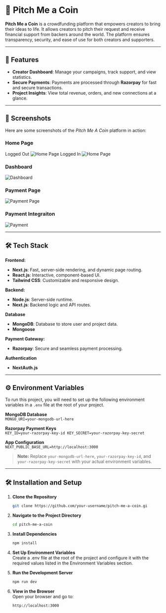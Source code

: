 # 📢 Pitch Me a Coin

**Pitch Me a Coin** is a crowdfunding platform that empowers creators to bring their ideas to life. It allows creators to pitch their request and receive financial support from backers around the world. The platform ensures transparency, security, and ease of use for both creators and supporters.

---

## 🚀 **Features**
- **Creator Dashboard**: Manage your campaigns, track support, and view statistics.
- **Secure Payments**: Payments are processed through **Razorpay** for fast and secure transactions.
- **Project Insights**: View total revenue, orders, and new connections at a glance.


---

## 📸 Screenshots

Here are some screenshots of the *Pitch Me A Coin* platform in action:

### Home Page
Logged Out
![Home Page](/public/screenshots/Homepage1.png)
Logged In
![Home Page](/public/screenshots/Homepage.png)

### Dashboard
![Dashboard](/public/screenshots/Dashboard.png)

### Payment Page
![Payment Page](/public//screenshots/Yourpage.png)

### Payment Integraiton
![Payment](/public/screenshots/Payment.png)

---

## 🛠️ **Tech Stack**
**Frontend:**
- **Next.js**: Fast, server-side rendering, and dynamic page routing.
- **React.js**: Interactive, component-based UI.
- **Tailwind CSS**: Customizable and responsive design.

**Backend:**
- **Node.js**: Server-side runtime.
- **Next.js**: Backend logic and API routes.

**Database**
- **MongoDB**: Database to store user and project data.
- **Mongoose**
  
**Payment Gateway:**
- **Razorpay**: Secure and seamless payment processing.

**Authentication**
- **NextAuth.js**

---

## ⚙️ **Environment Variables**
To run this project, you will need to set up the following environment variables in a `.env` file at the root of your project.

**MongoDB Database**\
`MONGO_URI=your-mongodb-url-here`

**Razorpay Payment Keys**\
`KEY_ID=your-razorpay-key-id KEY_SECRET=your-razorpay-key-secret`

**App Configuration**\
`NEXT_PUBLIC_BASE_URL=http://localhost:3000`


> **Note:** Replace `your-mongodb-url-here`, `your-razorpay-key-id`, and `your-razorpay-key-secret` with your actual environment variables.

---

## 🛠️ **Installation and Setup**

1. **Clone the Repository**
   ```bash
   git clone https://github.com/your-username/pitch-me-a-coin.gi
   ```
2. **Navigate to the Project Directory**

    ```bash
    cd pitch-me-a-coin
    ```
3. **Install Dependencies**

    ```bash
    npm install
    ```

4. **Set Up Environment Variables**\
    Create a .env file at the root of the project and configure it with the required values listed in the Environment Variables section.

5. **Run the Development Server**

    ```bash
    npm run dev
    ```

6. **View in the Browser**\
    Open your browser and go to:

    ```arduino
    http://localhost:3000
    ```



